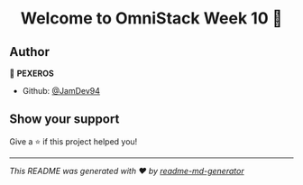 <h1 align="center">Welcome to OmniStack Week 10 👋</h1>
<p>
</p>

## Author

👤 **PEXEROS**

* Github: [@JamDev94](https://github.com/JamDev94)

## Show your support

Give a ⭐️ if this project helped you!

***
_This README was generated with ❤️ by [readme-md-generator](https://github.com/kefranabg/readme-md-generator)_
